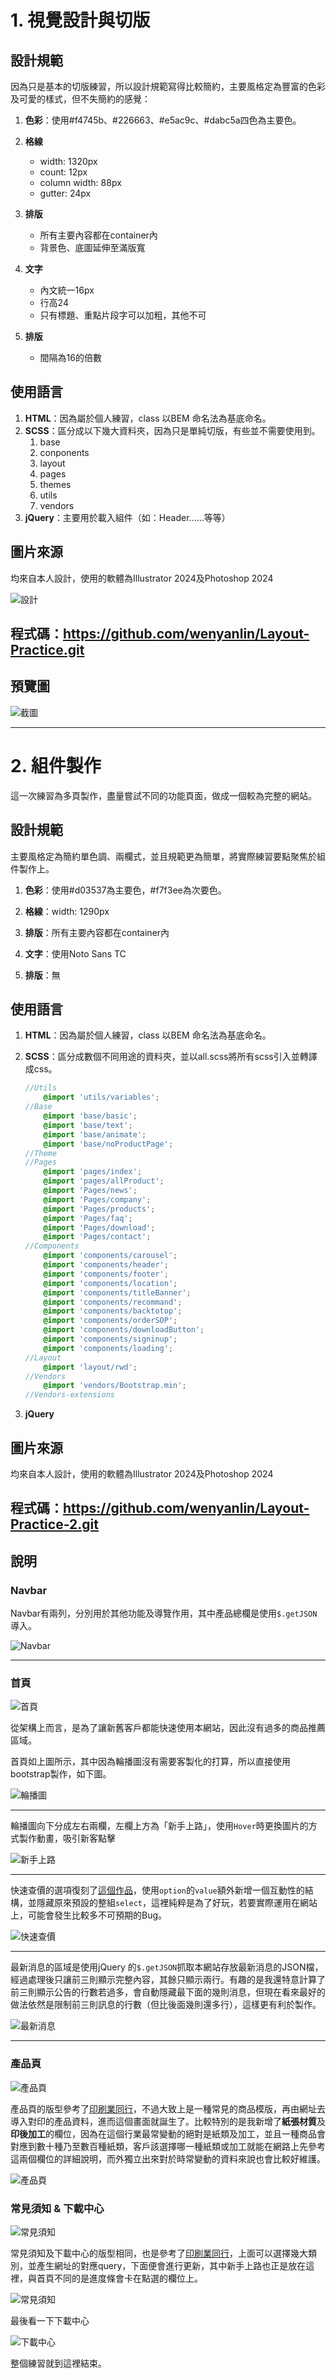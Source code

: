# 1. 視覺設計與切版

## 設計規範

因為只是基本的切版練習，所以設計規範寫得比較簡約，主要風格定為豐富的色彩及可愛的樣式，但不失簡約的感覺：

1. **色彩**：使用#f4745b、#226663、#e5ac9c、#dabc5a四色為主要色。
 
2. **格線**
   - width: 1320px
   - count: 12px
   - column width: 88px
   - gutter: 24px
3. **排版**
   - 所有主要內容都在container內
   - 背景色、底圖延伸至滿版寬
4. **文字**
   - 內文統一16px
   - 行高24
   - 只有標題、重點片段字可以加粗，其他不可
5. **排版**
   - 間隔為16的倍數

## 使用語言

1. **HTML**：因為屬於個人練習，class 以BEM 命名法為基底命名。
1. **SCSS**：區分成以下幾大資料夾，因為只是單純切版，有些並不需要使用到。
   1. base
   2. conponents
   3. layout
   4. pages
   5. themes
   6. utils
   7. vendors
2. **jQuery**：主要用於載入組件（如：Header......等等）

## 圖片來源

均來自本人設計，使用的軟體為Illustrator 2024及Photoshop 2024

![設計](/images/websiteLayout/2.png)

## 程式碼：https://github.com/wenyanlin/Layout-Practice.git

## 預覽圖

![截圖](/images/websiteLayout/1.png)

---

# 2. 組件製作

這一次練習為多頁製作，盡量嘗試不同的功能頁面，做成一個較為完整的網站。

## 設計規範

主要風格定為簡約單色調、兩欄式，並且規範更為簡單，將實際練習要點聚焦於組件製作上。

1. **色彩**：使用#d03537為主要色，#f7f3ee為次要色。
 
2. **格線**：width: 1290px

3. **排版**：所有主要內容都在container內

4. **文字**：使用Noto Sans TC

5. **排版**：無

## 使用語言

1. **HTML**：因為屬於個人練習，class 以BEM 命名法為基底命名。
1. **SCSS**：區分成數個不同用途的資料夾，並以all.scss將所有scss引入並轉譯成css。
   
    ```SCSS
    //Utils
        @import 'utils/variables';
    //Base
        @import 'base/basic';
        @import 'base/text';
        @import 'base/animate';
        @import 'base/noProductPage';
    //Theme
    //Pages
        @import 'pages/index';
        @import 'pages/allProduct';
        @import 'Pages/news';
        @import 'Pages/company';
        @import 'Pages/products';
        @import 'Pages/faq';
        @import 'Pages/download';
        @import 'Pages/contact';
    //Components
        @import 'components/carousel';
        @import 'components/header';
        @import 'components/footer';
        @import 'components/location';
        @import 'components/titleBanner';
        @import 'components/recommand';
        @import 'components/backtotop';
        @import 'components/orderSOP';
        @import 'components/downloadButton';
        @import 'components/signinup';
        @import 'components/loading';
    //Layout
        @import 'layout/rwd';
    //Vendors
        @import 'vendors/Bootstrap.min';
    //Vendors-extensions
    ```

2. **jQuery**

## 圖片來源

均來自本人設計，使用的軟體為Illustrator 2024及Photoshop 2024

## 程式碼：https://github.com/wenyanlin/Layout-Practice-2.git

## 說明

### Navbar

Navbar有兩列，分別用於其他功能及導覽作用，其中產品總欄是使用`$.getJSON`導入。

![Navbar](/images/websiteLayout/4.gif)

---

### 首頁

![首頁](/images/websiteLayout/3.png)

從架構上而言，是為了讓新舊客戶都能快速使用本網站，因此沒有過多的商品推薦區域。

首頁如上圖所示，其中因為輪播圖沒有需要客製化的打算，所以直接使用bootstrap製作，如下圖。

![輪播圖](/images/websiteLayout/1.gif)

---

輪播圖向下分成左右兩欄，左欄上方為「新手上路」，使用`Hover`時更換圖片的方式製作動畫，吸引新客點擊

![新手上路](/images/websiteLayout/2.gif)

---

快速查價的選項復刻了[這個作品](https://codepen.io/vulchivijay/pen/rxyBpg)，使用`option`的`value`額外新增一個互動性的結構，並隱藏原來預設的整組`select`，這裡純粹是為了好玩，若要實際運用在網站上，可能會發生比較多不可預期的Bug。

![快速查價](/images/websiteLayout/3.gif)

---

最新消息的區域是使用jQuery 的`$.getJSON`抓取本網站存放最新消息的JSON檔，經過處理後只讓前三則顯示完整內容，其餘只顯示兩行。有趣的是我還特意計算了前三則顯示公告的行數若過多，會自動隱藏最下面的幾則消息，但現在看來最好的做法依然是限制前三則訊息的行數（但比後面幾則還多行），這樣更有利於製作。

![最新消息](/images/websiteLayout/4.png)

---

### 產品頁

![產品頁](/images/websiteLayout/5.png)

產品頁的版型參考了[印刷業同行](https://gainhow.tw/ProductCategory/Products?CustomProduct=BusinessCard)，不過大致上是一種常見的商品模版，再由網址去導入對印的產品資料，進而這個畫面就誕生了。比較特別的是我新增了**紙張材質**及**印後加工**的欄位，因為在這個行業最常變動的絕對是紙類及加工，並且一種商品會對應到數十種乃至數百種紙類，客戶該選擇哪一種紙類或加工就能在網路上先參考這兩個欄位的詳細說明，而外獨立出來對於時常變動的資料來說也會比較好維護。

![產品頁](/images/websiteLayout/5.gif)

### 常見須知 & 下載中心

![常見須知](/images/websiteLayout/6.png)

常見須知及下載中心的版型相同，也是參考了[印刷業同行](https://gainhow.tw/ProductCategory/Products?CustomProduct=BusinessCard)，上面可以選擇幾大類別，並產生網址的對應query，下面便會進行更新，其中新手上路也正是放在這裡，與首頁不同的是進度條會卡在點選的欄位上。

![常見須知](/images/websiteLayout/6.gif)

最後看一下下載中心

![下載中心](/images/websiteLayout/7.png)

整個練習就到這裡結束。


























